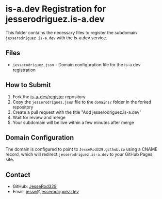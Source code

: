 # is-a.dev Registration for jesserodriguez.is-a.dev

This folder contains the necessary files to register the subdomain `jesserodriguez.is-a.dev` with the is-a.dev service.

## Files

- `jesserodriguez.json` - Domain configuration file for the is-a.dev registration

## How to Submit

1. Fork the [is-a-dev/register](https://github.com/is-a-dev/register) repository
2. Copy the `jesserodriguez.json` file to the `domains/` folder in the forked repository
3. Create a pull request with the title "Add jesserodriguez.is-a.dev"
4. Wait for review and merge
5. Your subdomain will be live within a few minutes after merge

## Domain Configuration

The domain is configured to point to `JesseRod329.github.io` using a CNAME record, which will redirect `jesserodriguez.is-a.dev` to your GitHub Pages site.

## Contact

- GitHub: [JesseRod329](https://github.com/JesseRod329)
- Email: jesse@jesserodriguez.dev





